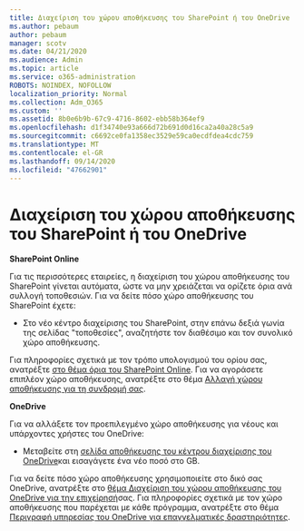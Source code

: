 ```yaml
---
title: Διαχείριση του χώρου αποθήκευσης του SharePoint ή του OneDrive
ms.author: pebaum
author: pebaum
manager: scotv
ms.date: 04/21/2020
ms.audience: Admin
ms.topic: article
ms.service: o365-administration
ROBOTS: NOINDEX, NOFOLLOW
localization_priority: Normal
ms.collection: Adm_O365
ms.custom: ''
ms.assetid: 8b0e6b9b-67c9-4716-8602-ebb58b364ef9
ms.openlocfilehash: d1f34740e93a666d72b691d0d16ca2a40a28c5a9
ms.sourcegitcommit: c6692ce0fa1358ec3529e59ca0ecdfdea4cdc759
ms.translationtype: MT
ms.contentlocale: el-GR
ms.lasthandoff: 09/14/2020
ms.locfileid: "47662901"
---
```

# <a name="manage-your-sharepoint-or-onedrive-storage"></a>Διαχείριση του χώρου αποθήκευσης του SharePoint ή του OneDrive

 **SharePoint Online**
  
Για τις περισσότερες εταιρείες, η διαχείριση του χώρου αποθήκευσης του SharePoint γίνεται αυτόματα, ώστε να μην χρειάζεται να ορίζετε όρια ανά συλλογή τοποθεσιών. Για να δείτε πόσο χώρο αποθήκευσης του SharePoint έχετε:
  
- Στο νέο κέντρο διαχείρισης του SharePoint, στην επάνω δεξιά γωνία της σελίδας "τοποθεσίες", αναζητήστε τον διαθέσιμο και τον συνολικό χώρο αποθήκευσης.
    
Για πληροφορίες σχετικά με τον τρόπο υπολογισμού του ορίου σας, ανατρέξτε [στο θέμα όρια του SharePoint Online](https://go.microsoft.com/fwlink/p/?LinkID=856113). Για να αγοράσετε επιπλέον χώρο αποθήκευσης, ανατρέξτε στο θέμα [Αλλαγή χώρου αποθήκευσης για τη συνδρομή σας](https://go.microsoft.com/fwlink/?linkid=866428).
  
 **OneDrive**
  
Για να αλλάξετε τον προεπιλεγμένο χώρο αποθήκευσης για νέους και υπάρχοντες χρήστες του OneDrive:
  
- Μεταβείτε στη [σελίδα αποθήκευσης του κέντρου διαχείρισης του OneDrive](https://admin.onedrive.com/?v=StorageSettings)και εισαγάγετε ένα νέο ποσό στο GB.
    
Για να δείτε πόσο χώρο αποθήκευσης χρησιμοποιείτε στο δικό σας OneDrive, ανατρέξτε στο [θέμα Διαχείριση του χώρου αποθήκευσης του OneDrive για την επιχείρησή](https://go.microsoft.com/fwlink/?linkid=866429)σας. Για πληροφορίες σχετικά με τον χώρο αποθήκευσης που παρέχεται με κάθε πρόγραμμα, ανατρέξτε στο θέμα [Περιγραφή υπηρεσίας του OneDrive για επαγγελματικές δραστηριότητες](https://go.microsoft.com/fwlink/p/?LinkID=826071).
  

